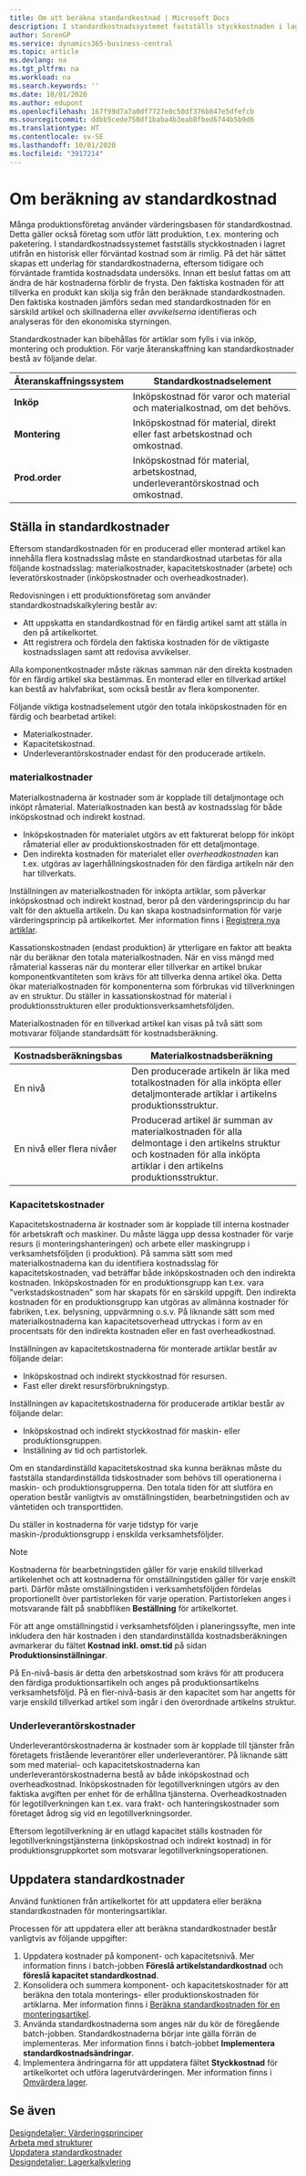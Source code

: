 ```yaml
---
title: Om att beräkna standardkostnad | Microsoft Docs
description: I standardkostnadssystemet fastställs styckkostnaden i lagret utifrån en historisk eller förväntad kostnad som är rimlig. På det här sättet skapas ett underlag för standardkostnaderna, eftersom tidigare och förväntade framtida kostnadsdata undersöks.
author: SorenGP
ms.service: dynamics365-business-central
ms.topic: article
ms.devlang: na
ms.tgt_pltfrm: na
ms.workload: na
ms.search.keywords: ''
ms.date: 10/01/2020
ms.author: edupont
ms.openlocfilehash: 167f99d7a7a0df7727e8c50df376b847e5dfefcb
ms.sourcegitcommit: ddbb5cede750df1baba4b3eab8fbed6744b5b9d6
ms.translationtype: HT
ms.contentlocale: sv-SE
ms.lasthandoff: 10/01/2020
ms.locfileid: "3917214"
---
```

# <a name="about-calculating-standard-cost"></a>Om beräkning av standardkostnad
Många produktionsföretag använder värderingsbasen för standardkostnad. Detta gäller också företag som utför lätt produktion, t.ex. montering och paketering. I standardkostnadssystemet fastställs styckkostnaden i lagret utifrån en historisk eller förväntad kostnad som är rimlig. På det här sättet skapas ett underlag för standardkostnaderna, eftersom tidigare och förväntade framtida kostnadsdata undersöks. Innan ett beslut fattas om att ändra de här kostnaderna förblir de frysta. Den faktiska kostnaden för att tillverka en produkt kan skilja sig från den beräknade standardkostnaden. Den faktiska kostnaden jämförs sedan med standardkostnaden för en särskild artikel och skillnaderna eller *avvikelserna* identifieras och analyseras för den ekonomiska styrningen.  

Standardkostnader kan bibehållas för artiklar som fylls i via inköp, montering och produktion. För varje återanskaffning kan standardkostnader bestå av följande delar.  

|Återanskaffningssystem|Standardkostnadselement|  
|--------------------------|----------------------------|  
|**Inköp**|Inköpskostnad för varor och material och materialkostnad, om det behövs.|  
|**Montering**|Inköpskostnad för material, direkt eller fast arbetskostnad och omkostnad.|  
|**Prod.order**|Inköpskostnad för material, arbetskostnad, underleverantörskostnad och omkostnad.|  

## <a name="setting-up-standard-costs"></a>Ställa in standardkostnader  
Eftersom standardkostnaden för en producerad eller monterad artikel kan innehålla flera kostnadsslag måste en standardkostnad utarbetas för alla följande kostnadsslag: materialkostnader, kapacitetskostnader (arbete) och leveratörskostnader (inköpskostnader och overheadkostnader).  

Redovisningen i ett produktionsföretag som använder standardkostnadskalkylering består av:  

-   Att uppskatta en standardkostnad för en färdig artikel samt att ställa in den på artikelkortet.  
-   Att registrera och fördela den faktiska kostnaden för de viktigaste kostnadsslagen samt att redovisa avvikelser.  

Alla komponentkostnader måste räknas samman när den direkta kostnaden för en färdig artikel ska bestämmas. En monterad eller en tillverkad artikel kan bestå av halvfabrikat, som också består av flera komponenter.  

Följande viktiga kostnadselement utgör den totala inköpskostnaden för en färdig och bearbetad artikel:  

-   Materialkostnader.  
-   Kapacitetskostnad.  
-   Underleverantörskostnader endast för den producerade artikeln.  

### <a name="material-costs"></a>materialkostnader  
 Materialkostnaderna är kostnader som är kopplade till detaljmontage och inköpt råmaterial. Materialkostnaden kan bestå av kostnadsslag för både inköpskostnad och indirekt kostnad.  

-   Inköpskostnaden för materialet utgörs av ett fakturerat belopp för inköpt råmaterial eller av produktionskostnaden för ett detaljmontage.  
-   Den indirekta kostnaden för materialet eller *overheadkostnaden* kan t.ex. utgöras av lagerhållningskostnaden för den färdiga artikeln när den har tillverkats.  

Inställningen av materialkostnaden för inköpta artiklar, som påverkar inköpskostnad och indirekt kostnad, beror på den värderingsprincip du har valt för den aktuella artikeln. Du kan skapa kostnadsinformation för varje värderingsprincip på artikelkortet. Mer information finns i [Registrera nya artiklar](inventory-how-register-new-items.md).

Kassationskostnaden (endast produktion) är ytterligare en faktor att beakta när du beräknar den totala materialkostnaden. När en viss mängd med råmaterial kasseras när du monterar eller tillverkar en artikel brukar komponentkvantiteten som krävs för att tillverka denna artikel öka. Detta ökar materialkostnaden för komponenterna som förbrukas vid tillverkningen av en struktur. Du ställer in kassationskostnad för material i produktionsstrukturen eller produktionsverksamhetsföljden.  

Materialkostnaden för en tillverkad artikel kan visas på två sätt som motsvarar följande standardsätt för kostnadsberäkning.  

|Kostnadsberäkningsbas|Materialkostnadsberäkning|  
|----------------------------|-------------------------------|  
|En nivå|Den producerade artikeln är lika med totalkostnaden för alla inköpta eller detaljmonterade artiklar i artikelns produktionsstruktur.|  
|En nivå eller flera nivåer|Producerad artikel är summan av materialkostnaden för alla delmontage i den artikelns struktur och kostnaden för alla inköpta artiklar i den artikelns produktionsstruktur.|  

### <a name="capacity-costs"></a>Kapacitetskostnader  
Kapacitetskostnaderna är kostnader som är kopplade till interna kostnader för arbetskraft och maskiner. Du måste lägga upp dessa kostnader för varje resurs (i monteringshanteringen) och arbete eller maskingrupp i verksamhetsföljden (i produktion). På samma sätt som med materialkostnaderna kan du identifiera kostnadsslag för kapacitetskostnaden, vad beträffar både inköpskostnaden och den indirekta kostnaden. Inköpskostnaden för en produktionsgrupp kan t.ex. vara "verkstadskostnaden" som har skapats för en särskild uppgift. Den indirekta kostnaden för en produktionsgrupp kan utgöras av allmänna kostnader för fabriken, t.ex. belysning, uppvärmning o.s.v. På liknande sätt som med materialkostnaderna kan kapacitetsoverhead uttryckas i form av en procentsats för den indirekta kostnaden eller en fast overheadkostnad.  

Inställningen av kapacitetskostnaderna för monterade artiklar består av följande delar:  

-   Inköpskostnad och indirekt styckkostnad för resursen.  
-   Fast eller direkt resursförbrukningstyp.  

Inställningen av kapacitetskostnaderna för producerade artiklar består av följande delar:  

-   Inköpskostnad och indirekt styckkostnad för maskin- eller produktionsgruppen.  
-   Inställning av tid och partistorlek.  

Om en standardinställd kapacitetskostnad ska kunna beräknas måste du fastställa standardinställda tidskostnader som behövs till operationerna i maskin- och produktionsgrupperna. Den totala tiden för att slutföra en operation består vanligtvis av omställningstiden, bearbetningstiden och av väntetiden och transporttiden.  

Du ställer in kostnaderna för varje tidstyp för varje maskin-/produktionsgrupp i enskilda verksamhetsföljder.  

> [!NOTE]  
>  Kostnaderna för bearbetningstiden gäller för varje enskild tillverkad artikelenhet och att kostnaderna för omställningstiden gäller för varje enskilt parti. Därför måste omställningstiden i verksamhetsföljden fördelas proportionellt över partistorleken för varje operation. Partistorleken anges i motsvarande fält på snabbfliken **Beställning** för artikelkortet.  

För att ange omställningstid i verksamhetsföljden i planeringssyfte, men inte inkludera den här kostnaden i den standardinställda kostnadsberäkningen avmarkerar du fältet **Kostnad inkl. omst.tid** på sidan **Produktionsinställningar**.  

På En-nivå-basis är detta den arbetskostnad som krävs för att producera den färdiga produktionsartikeln och anges på produktionsartikelns verksamhetsföljd. På en fler-nivå-basis är den kapacitet som har angetts för varje enskild tillverkad artikel som ingår i den överordnade artikelns struktur.  

### <a name="subcontractor-costs"></a>Underleverantörskostnader  
Underleverantörskostnaderna är kostnader som är kopplade till tjänster från företagets fristående leverantörer eller underleverantörer. På liknande sätt som med material- och kapacitetskostnaderna kan underleverantörskostnaderna bestå av både inköpskostnad och overheadkostnad. Inköpskostnaden för legotillverkningen utgörs av den faktiska avgiften per enhet för de erhållna tjänsterna. Overheadkostnaden för legotillverkningen kan t.ex. vara frakt- och hanteringskostnader som företaget ådrog sig vid en legotillverkningsorder.  

Eftersom legotillverkning är en utlagd kapacitet ställs kostnaden för legotillverkningstjänsterna (inköpskostnad och indirekt kostnad) in för produktionsgruppkortet som motsvarar legotillverkningsoperationen.  

## <a name="updating-standard-costs"></a>Uppdatera standardkostnader  
Använd funktionen från artikelkortet för att uppdatera eller beräkna standardkostnaden för monteringsartiklar.  

Processen för att uppdatera eller att beräkna standardkostnader består vanligtvis av följande uppgifter:  

1.  Uppdatera kostnader på komponent- och kapacitetsnivå. Mer information finns i batch-jobben **Föreslå artikelstandardkostnad** och **föreslå kapacitet standardkostnad**.  
2.  Konsolidera och summera komponent- och kapacitetskostnader för att beräkna den totala monterings- eller produktionskostnaden för artiklarna. Mer information finns i [Beräkna standardkostnaden för en monteringsartikel](inventory-how-work-boms.md#to-calculate-the-standard-cost-of-an-assembly-item).  
3.  Använda standardkostnaderna som anges när du kör de föregående batch-jobben. Standardkostnaderna börjar inte gälla förrän de implementeras. Mer information finns i batch-jobbet **Implementera standardkostnadsändringar**.  
4.  Implementera ändringarna för att uppdatera fältet **Styckkostnad** för artikelkortet och utföra lagerutvärderingen. Mer information finns i [Omvärdera lager](inventory-how-revalue-inventory.md).

## <a name="see-also"></a>Se även  
 [Designdetaljer: Värderingsprinciper](design-details-costing-methods.md)   
 [Arbeta med strukturer](inventory-how-work-BOMs.md)   
 [Uppdatera standardkostnader](finance-how-to-update-standard-costs.md)   
 [Designdetaljer: Lagerkalkylering](design-details-inventory-costing.md)
